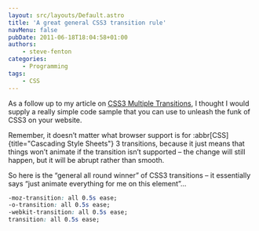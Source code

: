 ```yaml
---
layout: src/layouts/Default.astro
title: 'A great general CSS3 transition rule'
navMenu: false
pubDate: 2011-06-18T18:04:58+01:00
authors:
    - steve-fenton
categories:
    - Programming
tags:
    - CSS
---
```


As a follow up to my article on [CSS3 Multiple Transitions](/blog/2011/05/css3-transitions-and-multiple-transitions/), I thought I would supply a really simple code sample that you can use to unleash the funk of CSS3 on your website.

Remember, it doesn’t matter what browser support is for :abbr[CSS]{title="Cascading Style Sheets"} 3 transitions, because it just means that things won’t animate if the transition isn’t supported – the change will still happen, but it will be abrupt rather than smooth.

So here is the “general all round winner” of CSS3 transitions – it essentially says “just animate everything for me on this element”…

```css
-moz-transition: all 0.5s ease;
-o-transition: all 0.5s ease;
-webkit-transition: all 0.5s ease;
transition: all 0.5s ease;
```
